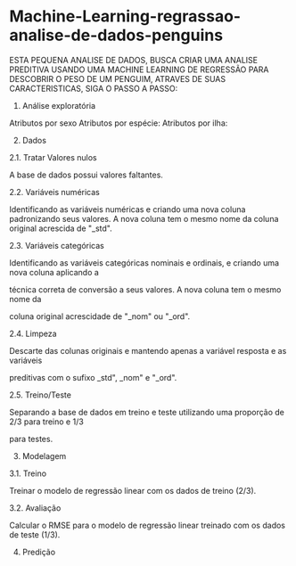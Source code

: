 # Machine-Learning-regrassao-analise-de-dados-penguins

ESTA PEQUENA ANALISE DE DADOS, BUSCA CRIAR UMA ANALISE PREDITIVA USANDO UMA MACHINE LEARNING DE REGRESSÃO PARA DESCOBRIR O PESO DE UM PENGUIM, ATRAVES DE SUAS CARACTERISTICAS, SIGA O PASSO A PASSO:

1. Análise exploratória

Atributos por sexo
Atributos por espécie:
Atributos por ilha:

2. Dados

2.1. Tratar Valores nulos

A base de dados possui valores faltantes.

2.2. Variáveis numéricas

Identificando as variáveis numéricas e criando uma nova coluna padronizando seus valores. A nova coluna tem o mesmo nome da coluna original acrescida de "_std".

2.3. Variáveis categóricas

Identificando as variáveis categóricas nominais e ordinais, e criando uma nova coluna aplicando a

técnica correta de conversão a seus valores. A nova coluna tem o mesmo nome da

coluna original acrescidade de "_nom" ou "_ord".

2.4. Limpeza

Descarte das colunas originais e mantendo apenas a variável resposta e as variáveis

preditivas com o sufixo _std", _nom" e "_ord".

2.5. Treino/Teste

Separando a base de dados em treino e teste utilizando uma proporção de 2/3 para treino e 1/3

para testes.

3. Modelagem

3.1. Treino

Treinar o modelo de regressão linear com os dados de treino (2/3).

3.2. Avaliação

Calcular o RMSE para o modelo de regressão linear treinado com os dados de teste (1/3).

4. Predição

